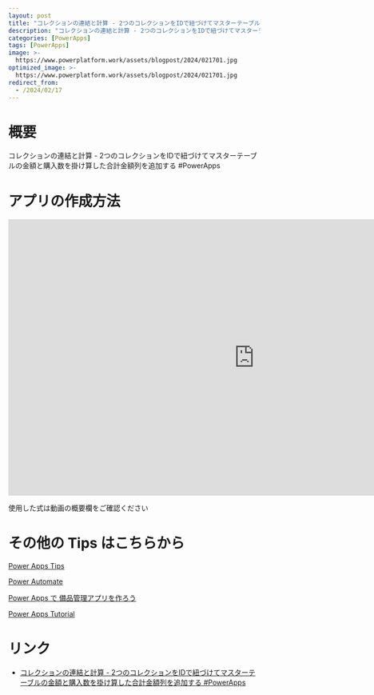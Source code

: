 ```yaml
---
layout: post
title: "コレクションの連結と計算 - 2つのコレクションをIDで紐づけてマスターテーブルの金額と購入数を掛け算した合計金額列を追加する #PowerApps"
description: "コレクションの連結と計算 - 2つのコレクションをIDで紐づけてマスターテーブルの金額と購入数を掛け算した合計金額列を追加する #PowerAppsを動画で分かりやすく解説"
categories: [PowerApps]
tags: [PowerApps]
image: >-
  https://www.powerplatform.work/assets/blogpost/2024/021701.jpg
optimized_image: >-
  https://www.powerplatform.work/assets/blogpost/2024/021701.jpg
redirect_from:
  - /2024/02/17
---
```



#  概要

コレクションの連結と計算 - 2つのコレクションをIDで紐づけてマスターテーブルの金額と購入数を掛け算した合計金額列を追加する #PowerApps


# アプリの作成方法

<iframe width="983" height="553" src="https://www.youtube.com/embed/4rlUU7SbbzY" title="YouTube video player" frameborder="0" allow="accelerometer; autoplay; clipboard-write; encrypted-media; gyroscope; picture-in-picture" allowfullscreen></iframe>


使用した式は動画の概要欄をご確認ください


# その他の Tips はこちらから

[Power Apps Tips](https://www.youtube.com/watch?v=VrAQf3JQ7yM&list=PLVhFi1fb3DqakSLVMn22DDcySXh9jtzi- )


[Power Automate](https://www.youtube.com/watch?v=-YnJYT0ASEM&list=PLVhFi1fb3Dqbzic6GieqnLFgD3aTj-eHA)


[Power Apps で 備品管理アプリを作ろう](https://www.youtube.com/playlist?list=PLVhFi1fb3DqZM3HKb8Hea6XEL96990Fyn)


[Power Apps Tutorial](https://www.youtube.com/playlist?list=PLVhFi1fb3DqalxpL974VvAJvV4iWoSbe_)


# リンク


- [コレクションの連結と計算 - 2つのコレクションをIDで紐づけてマスターテーブルの金額と購入数を掛け算した合計金額列を追加する #PowerApps](https://www.youtube.com/watch?v=4rlUU7SbbzY)

